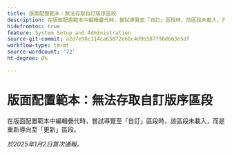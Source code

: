 ```yaml
---
title: 版面配置範本：無法存取自訂版序區段
description: 在版面配置範本中編輯疊代時，嘗試導覽至「自訂」區段時，該區段未載入，而是重新導向至「更新」區段。
hidefromtoc: true
feature: System Setup and Administration
source-git-commit: a2d7e98c114ca65872e60c4d9b507f90d663e5df
workflow-type: tm+mt
source-wordcount: '72'
ht-degree: 0%

---
```


# 版面配置範本：無法存取自訂版序區段

在版面配置範本中編輯疊代時，嘗試導覽至「自訂」區段時，該區段未載入，而是重新導向至「更新」區段。

_於2025年1月2日首次通報。_
